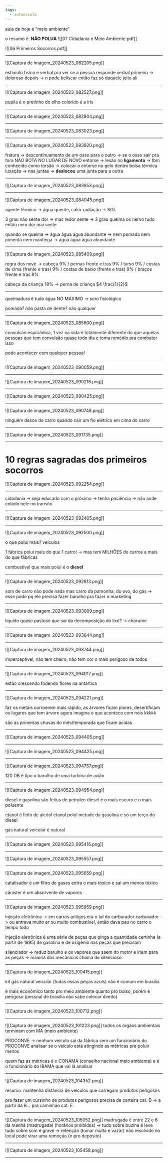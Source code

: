 ```yaml
---
tags:
  - autoescola
---
```


aula de hoje é "meio ambiente"

o resumo é: **NÃO POLUA**
![[07 Cidadania e Meio Ambiente.pdf]]

![[06 Primeiros Socorros.pdf]]





---

![[Captura de imagem_20240523_082205.png]]

estimulo fisico e verbal pra ver se a pessoa responde
verbal primeiro ->
doloroso depois -> n pode beliscar então faz só daquele jeito ali

---
![[Captura de imagem_20240523_082527.png]]

pupila é o pretinho do olho
colorido é a íris

---

![[Captura de imagem_20240523_082904.png]]

---

![[Captura de imagem_20240523_083023.png]]

---

![[Captura de imagem_20240523_083920.png]]

fratura -> descontinuamento de um osso para o outro -> se o osso sair pra fora NÃO BOTA NO LUGAR DE NOVO
entorse -> lesão no **ligamento** -> tbm conhecido como torsão -> colocar o entorse no gelo dentro bolsa térmica
luxação -> nas juntas -> **deslocou** uma junta para a outra 

---

![[Captura de imagem_20240523_083953.png]]

---

![[Captura de imagem_20240523_084045.png]]

agente térmico -> água quente, calor
radiação -> SOL

3 grau não sente dor -> mas redor sente -> 3 grau queima os nervo tudo então nem dor mai sente

quando se queima -> água água água abundante -> nem pomada nem pimenta nem 
manteiga -> água água água abundante

---

![[Captura de imagem_20240523_085409.png]]

regra dos nove -> cabeça 9% / pernas frente e tras 9% / torso 9% / costas de cima (frente e tras) 9% / costas de baixo (frente e tras) 9% / braços frente e tras 9%

cabeça da criança 18% -> perna de criança  $4 \frac{1}{2}$ 

---

queimadura é tudo água
NO MÁXIMO -> soro fisiológico

pomada? não
pasta de dente? não
qualquer 

---

![[Captura de imagem_20240523_085600.png]]


convulsão esporádica, 1 vez na vida é totalmente diferente do que aquelas pessoas que tem convulsão quase todo dia e toma remédio pra combater isso


pode acontecer com qualquer pessoa!

---
![[Captura de imagem_20240523_090059.png]]

---
![[Captura de imagem_20240523_090216.png]]

---

![[Captura de imagem_20240523_090425.png]]


---

![[Captura de imagem_20240523_090748.png]]


ninguém desce do carro quando cair um fio elétrico em cima do carro

---

![[Captura de imagem_20240523_091735.png]]


---
# 10 regras sagradas dos primeiros socorros

![[Captura de imagem_20240523_092254.png]]

---


cidadania -> seja educado com o próximo -> tenha paciência -> não ande colado nele no transito


---

![[Captura de imagem_20240523_092405.png]]

---

![[Captura de imagem_20240523_092500.png]]

o que polui mais? veículos

1 fábrica polui mais do que 1 carro! -> mas tem MILHÕES de carros a mais do que fábricas

combustível que mais polui é o **diesel**

---

![[Captura de imagem_20240523_092813.png]]

som de carro não pode nada
mas carro da pamonha, do ovo, do gás -> esse pode pq ele precisa fazer barulho pra fazer o marketing

---
![[Captura de imagem_20240523_093009.png]]

líquido quase pastoso que sai da decomposição do lixo? -> chorume

---

![[Captura de imagem_20240523_093644.png]]


---

![[Captura de imagem_20240523_093744.png]]

imperceptivel, não tem cheiro, não tem cor
o mais perigoso de todos

---
![[Captura de imagem_20240523_094017.png]]

estão crescendo fodendo flores na antártica

---

![[Captura de imagem_20240523_094221.png]]

faz os metais corroerem mais rápido, as árvores ficam piores, desertificam os lugares que tem árvore
agora imagina o que acontece com nois kkkkk

são as primeiras chuvas do mês/temporada que ficam ácidas

---


![[Captura de imagem_20240523_094405.png]]

---

![[Captura de imagem_20240523_094425.png]]


---

![[Captura de imagem_20240523_094757.png]]

120 DB é tipo o barulho de uma turbina de avião

---

![[Captura de imagem_20240523_094954.png]]

diesel e gasolina são feitos de petroleo
diesel é o mais escuro e o mais poluente


etanol é feito de alcóol 
etanol polui metade da gasolina e só um terço do diesel

gás natural veicular é natural

---
![[Captura de imagem_20240523_095416.png]]


---

![[Captura de imagem_20240523_095557.png]]

---

![[Captura de imagem_20240523_095659.png]]

catalisador é um filtro de gases
entra o mais tóxico e sai um menos tóxico

cânister é um absorvente de vapores

---

![[Captura de imagem_20240523_095959.png]]

injeção eletrônica -> em carros antigos era o tal do carburador
carburador -> ou entrava muito ar ou muito combustível, então dava pau no carro o tempo todo

injeção eletrônica é uma série de peças que pinga a quantidade certinha (a partir de 1995) de gasolina e de oxigênio nas peças que precisam


silenciador -> reduz barulho e os vapores que saem do motor e iriam para as peças -> maioria dos mecânicos chama de silencioso

---

![[Captura de imagem_20240523_100415.png]]

kit gás natural veicular (todas essas peças azuis)
não é comum em brasília

é mais econômico tanto pro meio ambiente quanto pro bolso, porém é perigoso (pessoal de brasília não sabe colocar direito)

---

![[Captura de imagem_20240523_100712.png]]


---
![[Captura de imagem_20240523_101223.png]]
todos os órgãos ambientais terminam com MA (meio ambiente)

PROCONVE -> nenhum veículo sai da fábrica sem um funcionário do PROCONVE analisar se o veículo está atingindo as métricas pra poluir menos

quem faz as métricas é o CONAMA (conselho nacional meio ambiente) e é o funcionário do IBAMA que vai lá analisar 

---
![[Captura de imagem_20240523_104352.png]]

resumo: mantenha distância de veículos que carregam produtos perigosos

pra fazer um cursinho de produtos perigosos precisa de carteira cat. D -> a partir da B...
pra caminhão cat. E

---
![[Captura de imagem_20240523_105052.png]]
madrugada é entre 22 e 6 da manhã (madrugada) (horários proibidos) -> tudo sobre buzina é leve
tudo sobre som é grave -> retenção (tomar multa e vazar) não resolvido no local pode virar uma remoção (ir pro depósito)

---
![[Captura de imagem_20240523_105458.png]]


---



